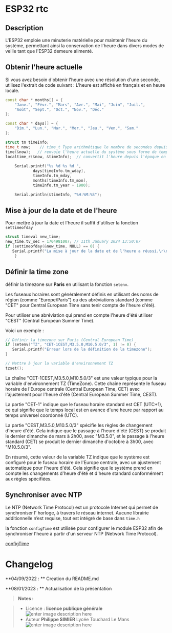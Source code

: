 ﻿# ESP32 rtc 

## Description

L'ESP32 emploie une minuterie matérielle pour maintenir l'heure du système, permettant ainsi la conservation de l'heure dans divers modes de veille tant que l'ESP32 demeure alimenté.

## Obtenir l'heure actuelle

Si vous avez besoin d'obtenir l'heure avec une résolution d'une seconde, utilisez l'extrait de code suivant : L'heure est affiché en français et en heure locale.

```cpp
const char * months[] = {
    "Janv.", "Févr.", "Mars", "Avr.", "Mai", "Juin", "Juil.",
    "Août", "Sept.", "Oct.", "Nov.", "Déc."
};

const char * days[] = {
    "Dim.", "Lun.", "Mar.", "Mer.", "Jeu.", "Ven.", "Sam."
};

struct tm timeInfo;
time_t now;    // time_t Type arithmétique le nombre de secondes depuis 00h00, le 1er janvier 1970 UTC
time(&now);   // renvoie l'heure actuelle du système sous forme de temps depuis l'époque
localtime_r(&now, &timeInfo);  // convertit l'heure depuis l'époque en heure calendaire exprimée en heure locale
    
    Serial.printf("%s %d %s %d ",
            days[timeInfo.tm_wday],
            timeInfo.tm_mday,
            months[timeInfo.tm_mon],
            timeInfo.tm_year + 1900);

    Serial.println(&timeInfo, "%H:%M:%S");
```
## Mise à jour de la date et de l'heure

Pour mettre à jour la date et l'heure il suffit d'utiliser la fonction `settimeofday`
```cpp
struct timeval new_time;
new_time.tv_sec = 1704981007; // 11th January 2024 13:50:07
if (settimeofday(&new_time, NULL) == 0) {
   Serial.printf("La mise à jour de la date et de l'heure a réussi.\r\n");
    } 

```
## Définir la time zone

définir la timezone sur **Paris** en utilisant la fonction `setenv`.

Les fuseaux horaires sont généralement définis en utilisant des noms de région (comme "Europe/Paris") ou des abréviations standard (comme "CET" pour Central European Time sans tenir compte de l'heure d'été). 

Pour utiliser une abréviation qui prend en compte l'heure d'été utiliser "CEST" (Central European Summer Time).

Voici un exemple :
```cpp
// Définir la timezone sur Paris (Central European Time)
if (setenv("TZ", "CET-1CEST,M3.5.0,M10.5.0/3", 1) != 0) {
   Serial.printf("Erreur lors de la définition de la timezone");    
}

// Mettre à jour la variable d'environnement TZ
tzset();
```
La chaîne "CET-1CEST,M3.5.0,M10.5.0/3" est une valeur typique pour la variable d'environnement TZ (TimeZone). Cette chaîne représente le fuseau horaire de l'Europe centrale (Central European Time, CET) avec l'ajustement pour l'heure d'été (Central European Summer Time, CEST).

La partie "CET-1" indique que le fuseau horaire standard est CET (UTC+1), ce qui signifie que le temps local est en avance d'une heure par rapport au temps universel coordonné (UTC).

La partie "CEST,M3.5.0,M10.5.0/3" spécifie les règles de changement d'heure d'été. Cela indique que le passage à l'heure d'été (CEST) se produit le dernier dimanche de mars à 2h00, avec "M3.5.0", et le passage à l'heure standard (CET) se produit le dernier dimanche d'octobre à 3h00, avec "M10.5.0/3".

En résumé, cette valeur de la variable TZ indique que le système est configuré pour le fuseau horaire de l'Europe centrale, avec un ajustement automatique pour l'heure d'été. Cela signifie que le système prend en compte les changements d'heure d'été et d'heure standard conformément aux règles spécifiées.

## Synchroniser avec NTP

Le NTP (Network Time Protocol) est un protocole Internet qui permet de synchroniser l' horloge, à travers le réseau internet.
Aucune librairie additionnelle n’est requise, tout est intégré de base dans `time.h` 

la fonction `configTime` est utilisée pour configurer le module ESP32 afin de synchroniser l'heure à partir d'un serveur NTP (Network Time Protocol).

[configTime](https://github.com/espressif/arduino-esp32/blob/master/cores/esp32/esp32-hal-time.c#L48)


# Changelog

**04/09/2022 : ** Creation du README.md 

**08/01/2023 : ** Actualisation de la présentation

> **Notes :**


> - Licence : **licence publique générale** ![enter image description here](https://img.shields.io/badge/licence-GPL-green.svg)
> - Auteur **Philippe SIMIER** Lycée Touchard Le Mans
>  ![enter image description here](https://img.shields.io/badge/built-passing-green.svg)

<!-- TOOLBOX 

Génération des badges : https://shields.io/
Génération de ce fichier : https://stackedit.io/editor#


